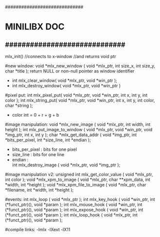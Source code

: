 #############################
#        MINILIBX DOC       #
#############################
--
mlx_init() //connects to x-window
           //and returns void ptr

#new window:
 void *mlx_new_window ( void *mlx_ptr, int size_x, int size_y, char *title );
 return NULL or non-null pointer as window identifier
 - int mlx_clear_window( void *mlx_ptr, void *win_ptr );
 - int mlx_destroy_window( void *mlx_ptr, void *win_ptr )

#pixel put:
 int mlx_pixel_put( void *mlx_ptr, void *win_ptr, int x, int y, int color );
 int mlx_string_put( void *mlx_ptr, void *win_ptr, int x, int y, int color, char *string );
 - color int = 0 + r + g + b

#image manipulation:
 void *mlx_new_image ( void *mlx_ptr, int width, int height );
  int mlx_put_image_to_window ( void *mlx_ptr, void *win_ptr, void *img_ptr, int x, int y );
  char *mlx_get_data_addr ( void *img_ptr, int *bits_per_pixel, int *size_line, int *endian );
  -  bits_per_pixel : bits for one pixel
  -  size_line      : bits for one line
  -  endian         :  
  int mlx_destroy_image ( void *mlx_ptr, void *img_ptr );

#image manipulation v2:
  unsigned int mlx_get_color_value ( void *mlx_ptr, int color );
  void *mlx_xpm_to_image ( void *mlx_ptr, char **xpm_data, int *width, int *height );
  void *mlx_xpm_file_to_image ( void *mlx_ptr, char *filename, int *width, int *height );

#events:
  int mlx_loop ( void *mlx_ptr );
  int mlx_key_hook ( void *win_ptr, int (*funct_ptr)(), void *param );
  int mlx_mouse_hook ( void *win_ptr, int (*funct_ptr)(), void *param );
  int mlx_expose_hook ( void *win_ptr, int (*funct_ptr)(), void *param );
  int mlx_loop_hook ( void *mlx_ptr, int (*funct_ptr)(), void *param );

#compile links:
  -lmlx -lXext -lX11
